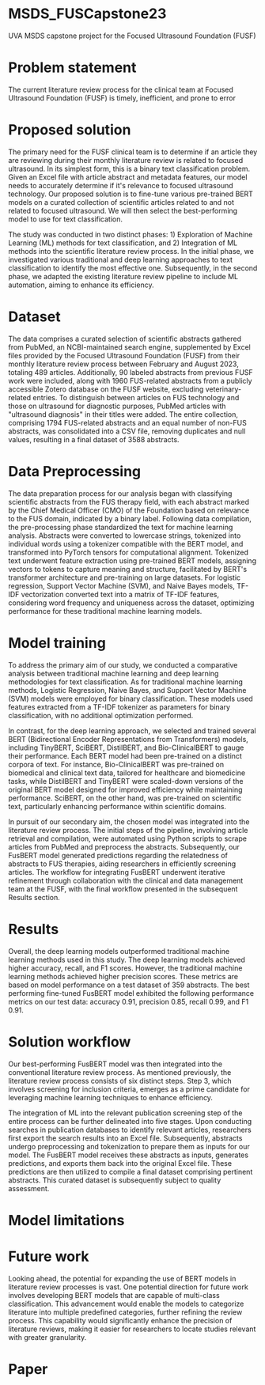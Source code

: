 # MSDS_FUSCapstone23
UVA MSDS capstone project for the Focused Ultrasound Foundation (FUSF)

# Problem statement 
The current literature review process for the clinical team at Focused Ultrasound Foundation (FUSF) is timely, inefficient, and prone to error

# Proposed solution
The primary need for the FUSF clinical team is to determine if an article they are reviewing during their monthly literature review is related to focused ultrasound. In its simplest form, this is a binary text classification problem. Given an Excel file with article abstract and metadata features, our model needs to accurately determine if it's relevance to focused ultrasound technology. Our proposed solution is to fine-tune various pre-trained BERT models on a curated collection of scientific articles related to and not related to focused ultrasound. We will then select the best-performing model to use for text classification.

The study was conducted in two distinct phases: 1) Exploration of Machine Learning (ML) methods for text classification, and 2) Integration of ML methods into the scientific literature review process. In the initial phase, we investigated various traditional and deep learning approaches to text classification to identify the most effective one. Subsequently, in the second phase, we adapted the existing literature review pipeline to include ML automation, aiming to enhance its efficiency.

# Dataset
The data comprises a curated selection of scientific abstracts gathered from PubMed, an NCBI-maintained search engine, supplemented by Excel files provided by the Focused Ultrasound Foundation (FUSF) from their monthly literature review process between February and August 2023, totaling 489 articles. Additionally, 90 labeled abstracts from previous FUSF work were included, along with 1960 FUS-related abstracts from a publicly accessible Zotero database on the FUSF website, excluding veterinary-related entries. To distinguish between articles on FUS technology and those on ultrasound for diagnostic purposes, PubMed articles with "ultrasound diagnosis" in their titles were added. The entire collection, comprising 1794 FUS-related abstracts and an equal number of non-FUS abstracts, was consolidated into a CSV file, removing duplicates and null values, resulting in a final dataset of 3588 abstracts.

# Data Preprocessing
The data preparation process for our analysis began with classifying scientific abstracts from the FUS therapy field, with each abstract marked by the Chief Medical Officer (CMO) of the Foundation based on relevance to the FUS domain, indicated by a binary label. Following data compilation, the pre-processing phase standardized the text for machine learning analysis. Abstracts were converted to lowercase strings, tokenized into individual words using a tokenizer compatible with the BERT model, and transformed into PyTorch tensors for computational alignment. Tokenized text underwent feature extraction using pre-trained BERT models, assigning vectors to tokens to capture meaning and structure, facilitated by BERT's transformer architecture and pre-training on large datasets. For logistic regression, Support Vector Machine (SVM), and Naive Bayes models, TF-IDF vectorization converted text into a matrix of TF-IDF features, considering word frequency and uniqueness across the dataset, optimizing performance for these traditional machine learning models.

# Model training
To address the primary aim of our study, we conducted a comparative analysis between traditional machine learning and deep learning methodologies for text classification. As for traditional machine learning methods, Logistic Regression, Naive Bayes, and Support Vector Machine (SVM) models were employed for binary classification. These models used features extracted from a TF-IDF tokenizer as parameters for binary classification, with no additional optimization performed.

In contrast, for the deep learning approach, we selected and trained several BERT (Bidirectional Encoder Representations from Transformers) models, including  TinyBERT, SciBERT, DistilBERT, and Bio-ClinicalBERT to gauge their performance. Each BERT model had been pre-trained on a distinct corpora of text. For instance, Bio-ClinicalBERT was pre-trained on biomedical and clinical text data, tailored for healthcare and biomedicine tasks, while DistilBERT and TinyBERT were scaled-down versions of the original BERT model designed for improved efficiency while maintaining performance. SciBERT, on the other hand, was pre-trained on scientific text, particularly enhancing performance within scientific domains.

In pursuit of our secondary aim, the chosen model was integrated into the literature review process. The initial steps of the pipeline, involving article retrieval and compilation, were automated using Python scripts to scrape articles from PubMed and preprocess the abstracts. Subsequently, our FusBERT model generated predictions regarding the relatedness of abstracts to FUS therapies, aiding researchers in efficiently screening articles. The workflow for integrating FusBERT underwent iterative refinement through collaboration with the clinical and data management team at the FUSF, with the final workflow presented in the subsequent Results section.

# Results
Overall, the deep learning models outperformed traditional machine learning methods used in this study. The deep learning models achieved higher accuracy, recall, and F1 scores. However, the traditional machine learning methods achieved higher precision scores. These metrics are based on model performance on a test dataset of 359 abstracts. The best performing fine-tuned FusBERT model exhibited the following performance metrics on our test data: accuracy 0.91, precision 0.85, recall 0.99, and F1 0.91.

# Solution workflow
Our best-performing FusBERT model was then integrated into the conventional literature review process. As mentioned previously, the literature review process consists of six distinct steps. Step 3, which involves screening for inclusion criteria, emerges as a prime candidate for leveraging machine learning techniques to enhance efficiency.

The integration of ML into the relevant publication screening step of the entire process can be further delineated into five stages. Upon conducting searches in publication databases to identify relevant articles, researchers first export the search results into an Excel file. Subsequently, abstracts undergo preprocessing and tokenization to prepare them as inputs for our model. The FusBERT model receives these abstracts as inputs, generates predictions, and exports them back into the original Excel file. These predictions are then utilized to compile a final dataset comprising pertinent abstracts. This curated dataset is subsequently subject to quality assessment.

# Model limitations

# Future work
Looking ahead, the potential for expanding the use of BERT models in literature review processes is vast. One potential direction for future work involves developing BERT models that are capable of multi-class classification. This advancement would enable the models to categorize literature into multiple predefined categories, further refining the review process. This capability would significantly enhance the precision of literature reviews, making it easier for researchers to locate studies relevant with greater granularity. 

# Paper 



